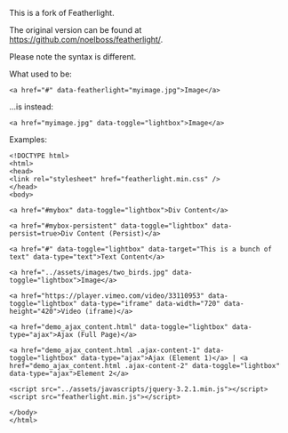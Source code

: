 This is a fork of Featherlight.

The original version can be found at https://github.com/noelboss/featherlight/.

Please note the syntax is different.

What used to be:

    <a href="#" data-featherlight="myimage.jpg">Image</a>

...is instead:

    <a href="myimage.jpg" data-toggle="lightbox">Image</a>

Examples:

    <!DOCTYPE html>
    <html>
    <head>
    <link rel="stylesheet" href="featherlight.min.css" />
    </head>
    <body>

    <a href="#mybox" data-toggle="lightbox">Div Content</a>

    <a href="#mybox-persistent" data-toggle="lightbox" data-persist=true>Div Content (Persist)</a>

    <a href="#" data-toggle="lightbox" data-target="This is a bunch of text" data-type="text">Text Content</a>

    <a href="../assets/images/two_birds.jpg" data-toggle="lightbox">Image</a>

    <a href="https://player.vimeo.com/video/33110953" data-toggle="lightbox" data-type="iframe" data-width="720" data-height="420">Video (iframe)</a>

    <a href="demo_ajax_content.html" data-toggle="lightbox" data-type="ajax">Ajax (Full Page)</a>

    <a href="demo_ajax_content.html .ajax-content-1" data-toggle="lightbox" data-type="ajax">Ajax (Element 1)</a> | <a href="demo_ajax_content.html .ajax-content-2" data-toggle="lightbox" data-type="ajax">Element 2</a>

    <script src="../assets/javascripts/jquery-3.2.1.min.js"></script>
    <script src="featherlight.min.js"></script>

    </body>
    </html>
